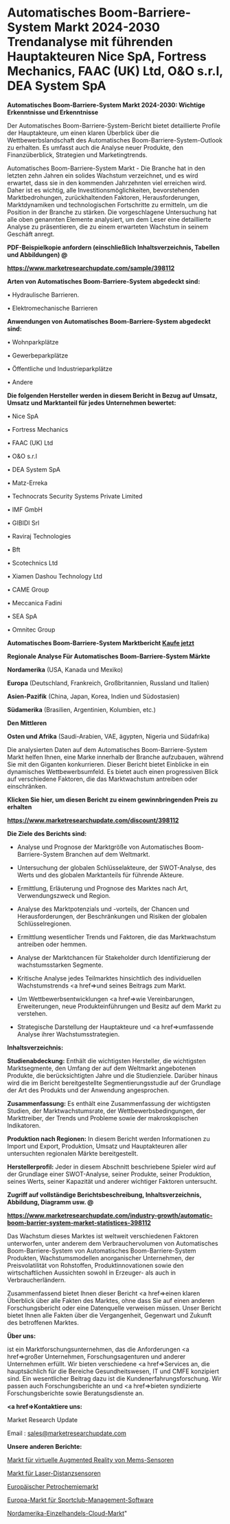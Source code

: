 # Automatisches Boom-Barriere-System Markt 2024-2030 Trendanalyse mit führenden Hauptakteuren Nice SpA, Fortress Mechanics, FAAC (UK) Ltd, O&O s.r.l, DEA System SpA

<strong>Automatisches Boom-Barriere-System Markt 2024-2030: Wichtige Erkenntnisse und Erkenntnisse</strong>

Der Automatisches Boom-Barriere-System-Bericht bietet detaillierte Profile der Hauptakteure, um einen klaren Überblick über die Wettbewerbslandschaft des Automatisches Boom-Barriere-System-Outlook zu erhalten. Es umfasst auch die Analyse neuer Produkte, den Finanzüberblick, Strategien und Marketingtrends.

Automatisches Boom-Barriere-System Markt - Die Branche hat in den letzten zehn Jahren ein solides Wachstum verzeichnet, und es wird erwartet, dass sie in den kommenden Jahrzehnten viel erreichen wird. Daher ist es wichtig, alle Investitionsmöglichkeiten, bevorstehenden Marktbedrohungen, zurückhaltenden Faktoren, Herausforderungen, Marktdynamiken und technologischen Fortschritte zu ermitteln, um die Position in der Branche zu stärken. Die vorgeschlagene Untersuchung hat alle oben genannten Elemente analysiert, um dem Leser eine detaillierte Analyse zu präsentieren, die zu einem erwarteten Wachstum in seinem Geschäft anregt.



<strong><b>PDF-Beispielkopie anfordern (einschließlich Inhaltsverzeichnis, Tabellen und Abbildungen) @ </b></strong>

<strong><a href=https://www.marketresearchupdate.com/sample/398112>

<strong>https://www.marketresearchupdate.com/sample/398112</u></a></strong></strong>



<strong>Arten von Automatisches Boom-Barriere-System abgedeckt sind:</strong>

• Hydraulische Barrieren.

• Elektromechanische Barrieren



<strong>Anwendungen von Automatisches Boom-Barriere-System abgedeckt sind:</strong>

• Wohnparkplätze

• Gewerbeparkplätze

• Öffentliche und Industrieparkplätze

• Andere



<strong>Die folgenden Hersteller werden in diesem Bericht in Bezug auf Umsatz, Umsatz und Marktanteil für jedes Unternehmen bewertet:</strong>

• Nice SpA

• Fortress Mechanics

• FAAC (UK) Ltd

• O&O s.r.l

• DEA System SpA

• Matz-Erreka

• Technocrats Security Systems Private Limited

• IMF GmbH

• GIBIDI Srl

• Raviraj Technologies

• Bft

• Scotechnics Ltd

• Xiamen Dashou Technology Ltd

• CAME Group

• Meccanica Fadini

• SEA SpA

• Omnitec Group



<strong>Automatisches Boom-Barriere-System Marktbericht <a href=https://www.marketresearchupdate.com/buynow/398112>Kaufe jetzt</a></strong>



<strong>Regionale Analyse Für Automatisches Boom-Barriere-System Märkte</strong>



<strong>Nordamerika</strong> (USA, Kanada und Mexiko)



<strong>Europa</strong> (Deutschland, Frankreich, Großbritannien, Russland und Italien)



<strong>Asien-Pazifik</strong> (China, Japan, Korea, Indien und Südostasien)



<strong>Südamerika</strong> (Brasilien, Argentinien, Kolumbien, etc.)



<strong>Den Mittleren</strong> 

<strong>Osten und Afrika</strong> (Saudi-Arabien, VAE, ägypten, Nigeria und Südafrika)

Die analysierten Daten auf dem Automatisches Boom-Barriere-System Markt helfen Ihnen, eine Marke innerhalb der Branche aufzubauen, während Sie mit den Giganten konkurrieren. Dieser Bericht bietet Einblicke in ein dynamisches Wettbewerbsumfeld. Es bietet auch einen progressiven Blick auf verschiedene Faktoren, die das Marktwachstum antreiben oder einschränken.



<strong>Klicken Sie hier, um diesen Bericht zu einem gewinnbringenden Preis zu erhalten
</strong>

<strong><a href=https://www.marketresearchupdate.com/discount/398112>https://www.marketresearchupdate.com/discount/398112</b></u></strong></a>



<strong>Die Ziele des Berichts sind:</strong>

- Analyse und Prognose der Marktgröße von Automatisches Boom-Barriere-System Branchen auf dem Weltmarkt.

- Untersuchung der globalen Schlüsselakteure, der SWOT-Analyse, des Werts und des globalen Marktanteils für führende Akteure.

- Ermittlung, Erläuterung und Prognose des Marktes nach Art, Verwendungszweck und Region.

- Analyse des Marktpotenzials und -vorteils, der Chancen und Herausforderungen, der Beschränkungen und Risiken der globalen Schlüsselregionen.

- Ermittlung wesentlicher Trends und Faktoren, die das Marktwachstum antreiben oder hemmen.

- Analyse der Marktchancen für Stakeholder durch Identifizierung der wachstumsstarken Segmente.

- Kritische Analyse jedes Teilmarktes hinsichtlich des individuellen Wachstumstrends <a href=>und</a> seines Beitrags zum Markt.

- Um Wettbewerbsentwicklungen <a href=>wie</a> Vereinbarungen, Erweiterungen, neue Produkteinführungen und Besitz auf dem Markt zu verstehen.

- Strategische Darstellung der Hauptakteure und <a href=>umfas</a>sende Analyse ihrer Wachstumsstrategien.



<strong>Inhaltsverzeichnis:</strong>



<strong>Studienabdeckung:</strong> Enthält die wichtigsten Hersteller, die wichtigsten Marktsegmente, den Umfang der auf dem Weltmarkt angebotenen Produkte, die berücksichtigten Jahre und die Studienziele. Darüber hinaus wird die im Bericht bereitgestellte Segmentierungsstudie auf der Grundlage der Art des Produkts und der Anwendung angesprochen.



<strong>Zusammenfassung:</strong> Es enthält eine Zusammenfassung der wichtigsten Studien, der Marktwachstumsrate, der Wettbewerbsbedingungen, der Markttreiber, der Trends und Probleme sowie der makroskopischen Indikatoren.



<strong>Produktion nach Regionen:</strong> In diesem Bericht werden Informationen zu Import und Export, Produktion, Umsatz und Hauptakteuren aller untersuchten regionalen Märkte bereitgestellt.



<strong>Herstellerprofil:</strong> Jeder in diesem Abschnitt beschriebene Spieler wird auf der Grundlage einer SWOT-Analyse, seiner Produkte, seiner Produktion, seines Werts, seiner Kapazität und anderer wichtiger Faktoren untersucht.



<strong><b>Zugriff auf vollständige Berichtsbeschreibung, Inhaltsverzeichnis, Abbildung, Diagramm usw. @ </b></strong>

<strong><a href=https://www.marketresearchupdate.com/industry-growth/automatic-boom-barrier-system-market-statistices-398112>https://www.marketresearchupdate.com/industry-growth/automatic-boom-barrier-system-market-statistices-398112</a></strong>

Das Wachstum dieses Marktes ist weltweit verschiedenen Faktoren unterworfen, unter anderem dem Verbrauchervolumen von Automatisches Boom-Barriere-System von Automatisches Boom-Barriere-System Produkten, Wachstumsmodellen anorganischer Unternehmen, der Preisvolatilität von Rohstoffen, Produktinnovationen sowie den wirtschaftlichen Aussichten sowohl in Erzeuger- als auch in Verbraucherländern.

Zusammenfassend bietet Ihnen dieser Bericht <a href=>einen</a> klaren Überblick über alle Fakten des Marktes, ohne dass Sie auf einen anderen Forschungsbericht oder eine Datenquelle verweisen müssen. Unser Bericht bietet Ihnen alle Fakten über die Vergangenheit, Gegenwart und Zukunft des betroffenen Marktes.



<strong>Über uns:</strong>

 ist ein Marktforschungsunternehmen, das die Anforderungen <a href=>großer</a> Unternehmen, Forschungsagenturen und anderer Unternehmen erfüllt. Wir bieten verschiedene <a href=>Services</a> an, die hauptsächlich für die Bereiche Gesundheitswesen, IT und CMFE konzipiert sind. Ein wesentlicher Beitrag dazu ist die Kundenerfahrungsforschung. Wir passen auch Forschungsberichte an und <a href=>bieten</a> syndizierte Forschungsberichte sowie Beratungsdienste an.



<strong><a href=>Kontaktiere uns:</a></strong>

Market Research Update

Email : sales@marketresearchupdate.com



<strong>Unsere anderen Berichte:</strong>

<a href=https://www.linkedin.com/pulse/mems-sensors-virtual-augmented-reality-market-size-growth>Markt für virtuelle Augmented Reality von Mems-Sensoren</a>

<a href=https://www.linkedin.com/pulse/laser-distance-sensors-market-size-emerging-trends-consumption>Markt für Laser-Distanzsensoren</a>

<a href=https://www.linkedin.com/pulse/europe-petrochemicals-market-trends-size-growth-report>Europäischer Petrochemiemarkt</a>

<a href=https://www.linkedin.com/pulse/europe-sports-club-management-software-market>Europa-Markt für Sportclub-Management-Software</a>

<a href=https://www.linkedin.com/pulse/north-america-retail-cloud-market-2023-pointing>Nordamerika-Einzelhandels-Cloud-Markt</a>"
